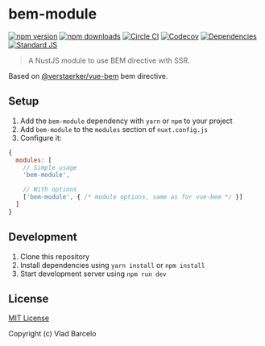 # bem-module

[![npm version][npm-version-src]][npm-version-href]
[![npm downloads][npm-downloads-src]][npm-downloads-href]
[![Circle CI][circle-ci-src]][circle-ci-href]
[![Codecov][codecov-src]][codecov-href]
[![Dependencies][david-dm-src]][david-dm-href]
[![Standard JS][standard-js-src]][standard-js-href]

> A NustJS module to use BEM directive with SSR.

Based on [@verstaerker/vue-bem](https://github.com/verstaerker/vue-bem) bem directive.

## Setup

1. Add the `bem-module` dependency with `yarn` or `npm` to your project
2. Add `bem-module` to the `modules` section of `nuxt.config.js`
3. Configure it:

```js
{
  modules: [
    // Simple usage
    'bem-module',

    // With options
    ['bem-module', { /* module options, same as for vue-bem */ }]
  ]
}
```

## Development

1. Clone this repository
2. Install dependencies using `yarn install` or `npm install`
3. Start development server using `npm run dev`

## License

[MIT License](./LICENSE)

Copyright (c) Vlad Barcelo

<!-- Badges -->
[npm-version-src]: https://img.shields.io/npm/dt/bem-module.svg?style=flat-square
[npm-version-href]: https://npmjs.com/package/bem-module

[npm-downloads-src]: https://img.shields.io/npm/v/bem-module/latest.svg?style=flat-square
[npm-downloads-href]: https://npmjs.com/package/bem-module

[circle-ci-src]: https://img.shields.io/circleci/project/github/vladbarcelo/bem-module.svg?style=flat-square
[circle-ci-href]: https://circleci.com/gh/vladbarcelo/bem-module

[codecov-src]: https://img.shields.io/codecov/c/github/vladbarcelo/bem-module.svg?style=flat-square
[codecov-href]: https://codecov.io/gh/vladbarcelo/bem-module

[david-dm-src]: https://david-dm.org/vladbarcelo/bem-module/status.svg?style=flat-square
[david-dm-href]: https://david-dm.org/vladbarcelo/bem-module

[standard-js-src]: https://img.shields.io/badge/code_style-standard-brightgreen.svg?style=flat-square
[standard-js-href]: https://standardjs.com
